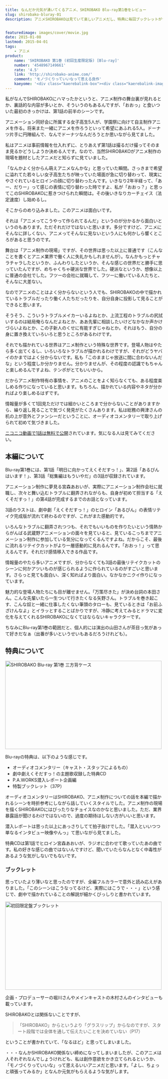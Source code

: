 ```yaml
---
title: なんだか元気が湧いてくるアニメ、SHIROBAKO Blu-ray第1巻をレビュー
slug: shirobako-bluray-01
description: アニメSHIROBAKOは見ていて楽しいアニメだし、特典に毎回ブックレットがつくらしいのでBlu-rayを購入してしまいました。TV放送を1回見ただけでも面白かったですが、改めてじっくり見ると何が面白いのかが分かった気がします。


featuredimage: images/cover/movie.jpg
date: 2015-01-08
lastmod: 2015-04-01
tags: 
    - アニメ
product:
    name: 'SHIROBAKO 第1巻 (初回生産限定版) [Blu-ray]'
    number: '4548967149661'
    rate: '4.5'
    link: 'http://shirobako-anime.com/'
    comment: 'モノづくりっていいなって思える良作'
    kaeyome: '<div class="kaerebalink-box"><div class="kaerebalink-image"><a href="http://www.amazon.co.jp/exec/obidos/ASIN/B00OJXVVDY/illusionspace-22/ref=nosim/" rel="nofollow" target="_blank"><img src="http://ecx.images-amazon.com/images/I/51xrMSF5xNL._SL160_.jpg" style="border: none;" /></a></div><div class="kaerebalink-info"><div class="kaerebalink-name"><a href="http://www.amazon.co.jp/exec/obidos/ASIN/B00OJXVVDY/illusionspace-22/ref=nosim/" rel="nofollow" target="_blank">SHIROBAKO 第1巻 (初回生産限定版) [Blu-ray]</a><div class="kaerebalink-powered-date">posted with <a href="http://kaereba.com" rel="nofollow" target="_blank">カエレバ</a></div></div><div class="kaerebalink-detail">木村珠莉 ワーナー・ブラザース・ホームエンターテイメント 2014-12-24    </div><div class="kaerebalink-link1"><div class="shoplinkamazon"><a href="http://www.amazon.co.jp/gp/search?keywords=SHIROBAKO%20%91%E61%8A%AA%20%8F%89%89%F1%90%B6%8EY%8C%C0%92%E8%94%C5%20Blu-ray&__mk_ja_JP=%83J%83%5E%83J%83i&tag=illusionspace-22" rel="nofollow" target="_blank" title="アマゾン" >Amazon</a></div><div class="shoplinkrakuten"><a href="http://hb.afl.rakuten.co.jp/hgc/0e95387f.f2aef20d.0e953880.25e412bd/?pc=http%3A%2F%2Fsearch.rakuten.co.jp%2Fsearch%2Fmall%2FSHIROBAKO%2520%25E7%25AC%25AC1%25E5%25B7%25BB%2520%25E5%2588%259D%25E5%259B%259E%25E7%2594%259F%25E7%2594%25A3%25E9%2599%2590%25E5%25AE%259A%25E7%2589%2588%2520Blu-ray%2F-%2Ff.1-p.1-s.1-sf.0-st.A-v.2%3Fx%3D0%26scid%3Daf_ich_link_urltxt%26m%3Dhttp%3A%2F%2Fm.rakuten.co.jp%2F" rel="nofollow" target="_blank" title="楽天市場" >楽天市場</a></div></div></div><div class="booklink-footer" style="clear: left"></div></div>'
---
```


私がなんでSHIROBAKOにハマったかというと、アニメ制作の舞台裏が見れるとか、裏話的な内容が多いとか、そういうのもあるんですが、「おおっ」と食いついた最初のきっかけは、第1話の前半のシーンです。

アニメーション同好会に所属する女子高生5人が、学園祭に向けて自主制作アニメを作る。将来また一緒にアニメを作ろうといって希望にあふれる5人。ドーナツ片手に円陣組んで、なんでドーナツなんだろうとか思いながら見てました。

私はアニメは事前情報を仕入れずに、とりあえず第1話は撮るだけ撮ってそのまま見るかどうしようか決める人です。なので、当然SHIROBAKOがアニメ制作の現場を題材としたアニメだと知らずに見ていました。

「なんかよく分からん萌えアニメなんかな」と思っていた瞬間。さっきまで希望に溢れてた若々しい女子高生たちが映っていた場面が急に切り替わって、現実にやさぐれているヒロインの顔に切り替わったんです。いきなり2年半経って、「あー、だりー」って感じの表情に切り替わった時ですよ、私が「おおっ？」と思ってこのSHIROBAKOに惹きつけられた瞬間は。その後いきなりカーチェイス（法定速度）し始めるし。

そこからのめり込みました。このアニメは面白いです。

それは「アニメってこうやって作られてるんだ」というのが分かるから面白いというのもあります。ただそれだけではないと思います。多分ですけど、アニメにそんなに詳しくない、アニメってそんなに見ないという人にも何かしら響くところがあると思うのです。

舞台は「アニメ制作の現場」ですが、その世界は思った以上に普通です（こんなことを書くとアニメ業界で働く人に失礼かもしれませんが）。なんかもっとチャラチャラしたというか、ふんわりしたというか、そんな感じの世界だと勝手に思っていたんですが、めちゃくちゃ硬派な世界でした。硬派なというか、想像以上に普通の会社でした。フツーの会社に就職して、フツーに働いている人たちと、そんなに大差ない。

なのでアニメのことはよく分からないという人でも、SHIROBAKOの中で描かれているトラブルだったり働く人たちだったりを、自分自身に投影して見ることができると思います。

そうそう、こういうトラブルメイカーいるよねとか、上流工程のトラブルの尻拭いするのは結局俺らなんだよねとか、ああ先輩に相談したいけどなかなか声かけづらいよねとか、この子新人のくせに有能すぎじゃねとか。それはもう、自分の身に置き換えていろいろと思うところがあるわけです。

それでも描かれている世界はアニメ制作という特殊な世界です。登場人物はやたら多く出てくるし、いろいろなトラブルが描かれるわけですが、それがどうヤバイのかまではよく分からないです。私も「このままじゃ放送に間に合わないんだな」という程度しか分かりません。分かりませんが、その程度の認識でもちゃんと楽しめるんですよね、テンポがとてもいいから。

だからアニメ制作特有の事情を、アニメのことをよく知らなくても、ある程度楽しめる作りになっていると思います。もちろん、描かれている内容やネタが分かればより楽しめるはずです。

情報量が多くて1回見ただけでは細かいところまで分からないことがありますから、繰り返し見ることで気づく発見がたくさんあります。私は総務の興津さんの机の上が意外とファンシーだということに、オーディオコメンタリーで取り上げられて初めて気づきました。

<a href="http://www.nicovideo.jp/watch/1412927306">ニコニコ動画で1話は無料で公開</a>されています。気になる人は見てみてください。


## 本編について


Blu-ray第1巻には、第1話「明日に向かってえくそだすっ！」、第2話「あるぴんはいます！」、第3話「総集編はもういやだ」の3話が収録されています。

アニメーション制作に夢見る宮森あおいが、実際にアニメーション制作会社に就職し、次々と舞い込むトラブルに翻弄されながらも、自身が初めて担当する「えくそだすっ！」の第4話が完成するまでのお話となっています。

3話のラストは、劇中劇「えくそだすっ！」のヒロイン「あるぴん」の表情リテイク完成版が流れて終わるのですが、これがまた感動的です。

いろんなトラブルに翻弄されつつも、それでもいいものを作りたいという情熱からがんばる武蔵野アニメーションの面々を見ていると、見ているこっちまでアニメーション制作に参加している気分になってくるんですよね。だからこそ、最後に流れるリテイクカットがより一層感動的に見れるんです。「おおっ！」って思えるんです。それだけ感情移入できる作品です。

情報量のやたら多いアニメですが、分からなくても3話の最後リテイクカットのシーンに何かアツいものが感じられるように作られているのがすごいと思います。さらっと見ても面白い、深く知ればより面白い。なかなかニクイ作りになっています。

魅力的な登場人物たちにも目が離せません。「万策尽きた」が決め台詞の本田さん。こんな先輩いたら一生ついて行きたくなる矢野さん。トラブルを巻き起こす、こんな奴と一緒に仕事したくない筆頭のタローも、見ているときは「お前ふざけんなよ」とイラッとすることばかりですが、冷静に考えてみるとドラマに変化を与えてくれるSHIROBAKOになくてはならないキャラクターです。

ちなみにBlu-ray第1巻の範囲だと、個人的には演出の山田さんが茶目っ気があって好きだなぁ（出番が多いというせいもあるだろうけれども）。


## 特典について


<img src="https://wantit.gcreate.jp/wp-content/uploads/2015/01/f9ea0fb625fd55494743de813be7f529.jpg" alt="SHIROBAKO Blu-ray 第1巻 三方背ケース" title="SHIROBAKO Blu-ray 第1巻 三方背ケース.jpg" width="500" height="282" />

Blu-rayの特典は、以下のような感じです。

<ul>
<li>オーディオコメンタリー（キャスト・スタッフによるもの）</li>
<li>劇中劇えくそだすっ！の主題歌収録した特典CD</li>
<li>P.A.WORKS潜入レポート企画編</li>
<li>特製ブックレット（37P）</li>
</ul>
オーディオコメンタリーはSHIROBAKO、アニメ制作についての話を本編で描かれるシーンを時折参考にしながら話していくスタイルでした。アニメ制作の現場を描くSHIROBAKOにはぴったりなチョイスなのかなと思いました。ただ、業界暴露話が聞けるわけではないので、過度の期待はしない方がいいと思います。

潜入レポートは思った以上にあっさりしてて拍子抜けでした。「潜入といいつつ単なるインタビュー映像やんっ」て思いながら見てました。

特典CDは第1話でヒロイン宮森あおいが、ラジオに合わせて歌っていたあの曲です。私の好きな感じの曲ではないんですけど、聞いていたらなんとなく中毒性があるような気がしないでもないです。


### ブックレット


思っていたより薄いなと思ったのですが、全編フルカラーで意外と読み応えがありました。「このシーンはこうなってるけど、実際にはこうで・・・」という感じで、劇中で描かれていることの解説が細かくびっしりと書かれています。

<img src="https://wantit.gcreate.jp/wp-content/uploads/2015/01/a3849ca2a06a9ec7ad0a21a41f63ec0b.jpg" alt="初回限定盤ブックレット" title="初回限定盤ブックレット.jpg" width="500" height="282" />

企画・プロデューサーの堀川さんやメインキャストの木村さんのインタビューも載っています。

SHIROBAKOとは関係ないことですが、

<blockquote>
  「SHIROBAKO」からというより「グラスリップ」からなのですが、スタート段階では全体を通して伝えたいことを決めていない（P17）

</blockquote>
ということが書かれていて、「なるほど」と思ってしまいました。

・・・なんかSHIROBAKO関係ない締めになってしまいましたが、このアニメは人それぞれなんでしょうけれども、私は創作意欲をかき立てられるというか、「モノづくりっていいな」って思えるいいアニメだと思います。「よし、ちょっと頑張ってみるか」となんか元気がもらえるような気がします。


  